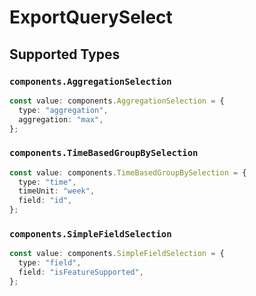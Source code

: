 # ExportQuerySelect


## Supported Types

### `components.AggregationSelection`

```typescript
const value: components.AggregationSelection = {
  type: "aggregation",
  aggregation: "max",
};
```

### `components.TimeBasedGroupBySelection`

```typescript
const value: components.TimeBasedGroupBySelection = {
  type: "time",
  timeUnit: "week",
  field: "id",
};
```

### `components.SimpleFieldSelection`

```typescript
const value: components.SimpleFieldSelection = {
  type: "field",
  field: "isFeatureSupported",
};
```


